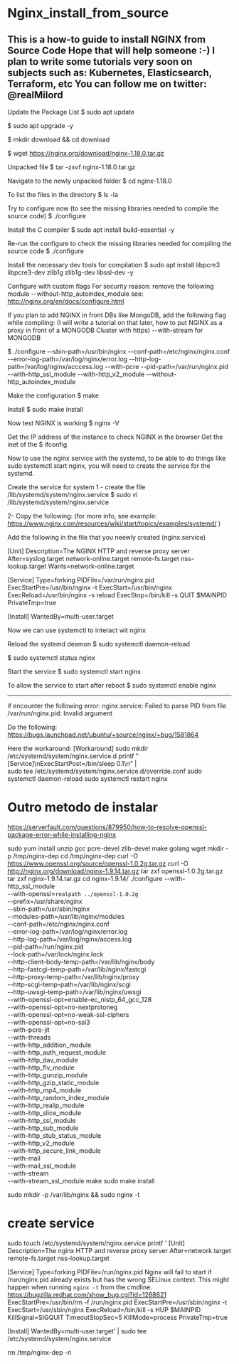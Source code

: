 # Nginx_install_from_source

This is a how-to guide to install NGINX from Source Code
Hope that will help someone :-)
I plan to write some tutorials very soon on subjects such as: Kubernetes, Elasticsearch, Terraform, etc
You can follow me on twitter: @realMilord
------------------------------------------------

Update the Package List
$ sudo apt update 

$ sudo apt upgrade -y

$ mkdir download && cd download

$ wget https://nginx.org/download/nginx-1.18.0.tar.gz

Unpacked file 
$ tar -zxvf nginx-1.18.0.tar.gz

Navigate to the newly unpacked folder
$ cd  nginx-1.18.0

To list the files in the directory
$ ls -la

Try to configure now (to see the missing libraries needed to compile the source code)
$  ./configure 

Install the C compiler 
$ sudo apt install build-essential  -y

Re-run the configure to check the missing libraries needed for compiling the source code
$  ./configure 

Install the necessary dev tools for compilation 
$ sudo apt install libpcre3 libpcre3-dev zlib1g zlib1g-dev libssl-dev -y

Configure with custom flags
For security reason: remove the following module --without-http_autoindex_module 
see: http://nginx.org/en/docs/configure.html 

If you plan to add NGINX in front DBs like MongoDB, add the following flag while compiling:
(I will write a tutorial on that later, how to put NGINX as a proxy in front of a MONGODB Cluster with https)
--with-stream for MONGODB

$ ./configure --sbin-path=/usr/bin/nginx --conf-path=/etc/nginx/nginx.conf --error-log-path=/var/log/nginx/error.log --http-log-path=/var/log/nginx/acccess.log --with-pcre --pid-path=/var/run/nginx.pid --with-http_ssl_module  --with-http_v2_module --without-http_autoindex_module

Make the configuration
$ make 

Install 
$ sudo make install 

Now test NGINX is working 
$ nginx -V

Get the IP address of the instance to check NGINX in the browser
Get the inet of the 
$ ifconfig 

Now to use the nginx service with the systemd, to be able to do things like sudo systemctl start nginx,
you will need to create the service for the systemd.

Create the service for system
1 - create the file /lib/systemd/system/nginx.service
$ sudo vi /lib/systemd/system/nginx.service

2-  Copy the following: 
 (for more info, see example: https://www.nginx.com/resources/wiki/start/topics/examples/systemd/ )

Add the following in the file that you neewly created (nginx.service)

[Unit]
Description=The NGINX HTTP and reverse proxy server
After=syslog.target network-online.target remote-fs.target nss-lookup.target
Wants=network-online.target

[Service]
Type=forking
PIDFile=/var/run/nginx.pid
ExecStartPre=/usr/bin/nginx -t
ExecStart=/usr/bin/nginx
ExecReload=/usr/bin/nginx -s reload
ExecStop=/bin/kill -s QUIT $MAINPID
PrivateTmp=true

[Install]
WantedBy=multi-user.target


Now we can use systemctl to interact wit nginx

Reload the systemd deamon 
$ sudo systemctl daemon-reload 

$ sudo systemctl status nginx

Start the service 
$ sudo systemctl start nginx

To allow the service to start after reboot
$ sudo systemctl enable nginx 


----------
if encounter the following error:
nginx.service: Failed to parse PID from file /var/run/nginx.pid: Invalid argument

Do the following:
https://bugs.launchpad.net/ubuntu/+source/nginx/+bug/1581864 

Here the workaround:
[Workaround]
sudo mkdir /etc/systemd/system/nginx.service.d
printf "[Service]\nExecStartPost=/bin/sleep 0.1\n" | \
sudo tee /etc/systemd/system/nginx.service.d/override.conf
sudo systemctl daemon-reload
sudo systemctl restart nginx


# Outro metodo de instalar

https://serverfault.com/questions/879950/how-to-resolve-openssl-package-error-while-installing-nginx

sudo yum install unzip gcc pcre-devel zlib-devel make golang wget
mkdir -p /tmp/nginx-dep
cd /tmp/nginx-dep
curl -O https://www.openssl.org/source/openssl-1.0.2g.tar.gz
curl -O http://nginx.org/download/nginx-1.9.14.tar.gz
tar zxf openssl-1.0.2g.tar.gz
tar zxf nginx-1.9.14.tar.gz
cd nginx-1.9.14/
./configure --with-http_ssl_module \
            --with-openssl=`realpath ../openssl-1.0.2g` \
            --prefix=/usr/share/nginx \
            --sbin-path=/usr/sbin/nginx \
            --modules-path=/usr/lib/nginx/modules \
            --conf-path=/etc/nginx/nginx.conf \
            --error-log-path=/var/log/nginx/error.log \
            --http-log-path=/var/log/nginx/access.log \
            --pid-path=/run/nginx.pid \
            --lock-path=/var/lock/nginx.lock \
            --http-client-body-temp-path=/var/lib/nginx/body \
            --http-fastcgi-temp-path=/var/lib/nginx/fastcgi \
            --http-proxy-temp-path=/var/lib/nginx/proxy \
            --http-scgi-temp-path=/var/lib/nginx/scgi \
            --http-uwsgi-temp-path=/var/lib/nginx/uwsgi \
            --with-openssl-opt=enable-ec_nistp_64_gcc_128 \
            --with-openssl-opt=no-nextprotoneg \
            --with-openssl-opt=no-weak-ssl-ciphers \
            --with-openssl-opt=no-ssl3 \
            --with-pcre-jit \
            --with-threads \
            --with-http_addition_module \
            --with-http_auth_request_module \
            --with-http_dav_module \
            --with-http_flv_module \
            --with-http_gunzip_module \
            --with-http_gzip_static_module \
            --with-http_mp4_module \
            --with-http_random_index_module \
            --with-http_realip_module \
            --with-http_slice_module \
            --with-http_ssl_module \
            --with-http_sub_module \
            --with-http_stub_status_module \
            --with-http_v2_module \
            --with-http_secure_link_module \
            --with-mail \
            --with-mail_ssl_module \
            --with-stream \
            --with-stream_ssl_module
make
sudo make install

sudo mkdir -p /var/lib/nginx && sudo nginx -t

# create service
sudo touch /etc/systemd/system/nginx.service
printf '
[Unit]
Description=The nginx HTTP and reverse proxy server
After=network.target remote-fs.target nss-lookup.target

[Service]
Type=forking
PIDFile=/run/nginx.pid
 Nginx will fail to start if /run/nginx.pid already exists but has the wrong
 SELinux context. This might happen when running `nginx -t` from the cmdline.
 https://bugzilla.redhat.com/show_bug.cgi?id=1268621
ExecStartPre=/usr/bin/rm -f /run/nginx.pid
ExecStartPre=/usr/sbin/nginx -t
ExecStart=/usr/sbin/nginx
ExecReload=/bin/kill -s HUP $MAINPID
KillSignal=SIGQUIT
TimeoutStopSec=5
KillMode=process
PrivateTmp=true

[Install]
WantedBy=multi-user.target' | sudo tee  /etc/systemd/system/nginx.service

rm /tmp/nginx-dep -ri
